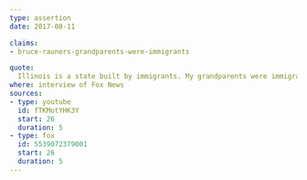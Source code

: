 ```yaml
---
type: assertion
date: 2017-08-11

claims:
- bruce-rauners-grandparents-were-immigrants

quote:
  Illinois is a state built by immigrants. My grandparents were immigrants.
where: interview of Fox News
sources:
- type: youtube
  id: fTKMotYHK3Y
  start: 26
  duration: 5
- type: fox
  id: 5539072379001
  start: 26
  duration: 5
---
```

